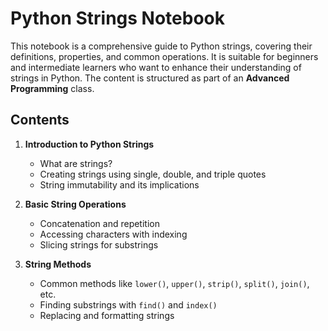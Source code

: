 # Python Strings Notebook

This notebook is a comprehensive guide to Python strings, covering their definitions, properties, and common operations. It is suitable for beginners and intermediate learners who want to enhance their understanding of strings in Python. The content is structured as part of an **Advanced Programming** class.

## Contents

1. **Introduction to Python Strings**
   - What are strings?
   - Creating strings using single, double, and triple quotes
   - String immutability and its implications

2. **Basic String Operations**
   - Concatenation and repetition
   - Accessing characters with indexing
   - Slicing strings for substrings

3. **String Methods**
   - Common methods like `lower()`, `upper()`, `strip()`, `split()`, `join()`, etc.
   - Finding substrings with `find()` and `index()`
   - Replacing and formatting strings

